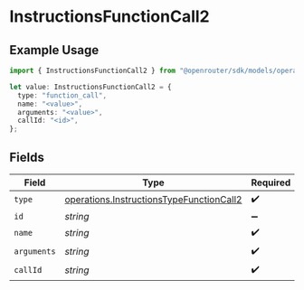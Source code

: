 # InstructionsFunctionCall2

## Example Usage

```typescript
import { InstructionsFunctionCall2 } from "@openrouter/sdk/models/operations";

let value: InstructionsFunctionCall2 = {
  type: "function_call",
  name: "<value>",
  arguments: "<value>",
  callId: "<id>",
};
```

## Fields

| Field                                                                                                | Type                                                                                                 | Required                                                                                             | Description                                                                                          |
| ---------------------------------------------------------------------------------------------------- | ---------------------------------------------------------------------------------------------------- | ---------------------------------------------------------------------------------------------------- | ---------------------------------------------------------------------------------------------------- |
| `type`                                                                                               | [operations.InstructionsTypeFunctionCall2](../../models/operations/instructionstypefunctioncall2.md) | :heavy_check_mark:                                                                                   | N/A                                                                                                  |
| `id`                                                                                                 | *string*                                                                                             | :heavy_minus_sign:                                                                                   | N/A                                                                                                  |
| `name`                                                                                               | *string*                                                                                             | :heavy_check_mark:                                                                                   | N/A                                                                                                  |
| `arguments`                                                                                          | *string*                                                                                             | :heavy_check_mark:                                                                                   | N/A                                                                                                  |
| `callId`                                                                                             | *string*                                                                                             | :heavy_check_mark:                                                                                   | N/A                                                                                                  |